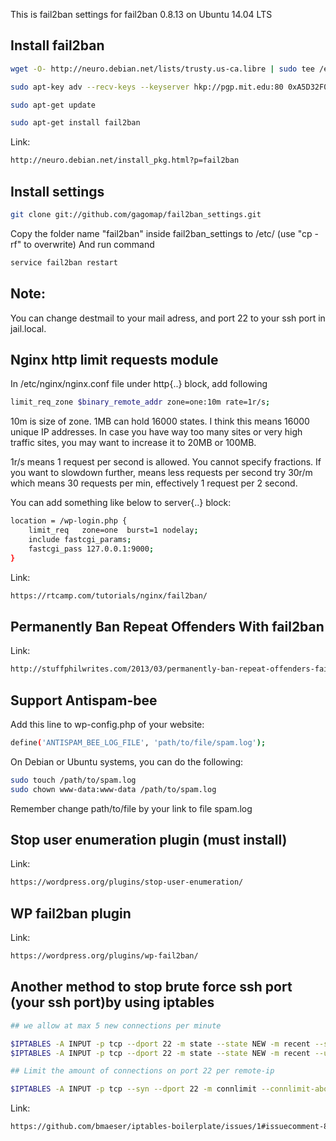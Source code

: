 This is fail2ban settings for fail2ban 0.8.13 on Ubuntu 14.04 LTS

## Install fail2ban

```bash
wget -O- http://neuro.debian.net/lists/trusty.us-ca.libre | sudo tee /etc/apt/sources.list.d/neurodebian.sources.list

sudo apt-key adv --recv-keys --keyserver hkp://pgp.mit.edu:80 0xA5D32F012649A5A9

sudo apt-get update

sudo apt-get install fail2ban
```

Link: 
```bash
http://neuro.debian.net/install_pkg.html?p=fail2ban
```

## Install settings

```bash
git clone git://github.com/gagomap/fail2ban_settings.git
```
Copy the folder name "fail2ban" inside fail2ban_settings to /etc/  (use "cp -rf" to overwrite)
And run command

```bash
service fail2ban restart
```

## Note:

You can change destmail to your mail adress, and port 22 to your ssh port in jail.local.

## Nginx http limit requests module

In /etc/nginx/nginx.conf file under http{..} block, add following

```bash
limit_req_zone $binary_remote_addr zone=one:10m rate=1r/s;
```
10m is size of zone. 1MB can hold 16000 states. I think this means 16000 unique IP addresses. In case you have way too many sites or very high traffic sites, you may want to increase it to 20MB or 100MB.

1r/s means 1 request per second is allowed. You cannot specify fractions. If you want to slowdown further, means less requests per second try 30r/m which means 30 requests per min, effectively 1 request per 2 second.


You can add something like below to server{..} block:

```bash
location = /wp-login.php {
    limit_req   zone=one  burst=1 nodelay;
    include fastcgi_params;
    fastcgi_pass 127.0.0.1:9000;
}
```

Link:

```bash
https://rtcamp.com/tutorials/nginx/fail2ban/
```

## Permanently Ban Repeat Offenders With fail2ban
Link:

```bash
http://stuffphilwrites.com/2013/03/permanently-ban-repeat-offenders-fail2ban/
```

## Support Antispam-bee

Add this line to wp-config.php of your website:

```bash
define('ANTISPAM_BEE_LOG_FILE', 'path/to/file/spam.log');
```

On Debian or Ubuntu systems, you can do the following:

```bash
sudo touch /path/to/spam.log
sudo chown www-data:www-data /path/to/spam.log
```
Remember change path/to/file by your link to file spam.log

## Stop user enumeration plugin (must install)
Link:

```bash
https://wordpress.org/plugins/stop-user-enumeration/
```

## WP fail2ban plugin
Link:

```bash
https://wordpress.org/plugins/wp-fail2ban/
```

## Another method to stop brute force ssh  port (your ssh port)by using iptables

```bash
## we allow at max 5 new connections per minute

$IPTABLES -A INPUT -p tcp --dport 22 -m state --state NEW -m recent --set
$IPTABLES -A INPUT -p tcp --dport 22 -m state --state NEW -m recent --update --seconds 60 --hitcount 5 -j DROP

## Limit the amount of connections on port 22 per remote-ip

$IPTABLES -A INPUT -p tcp --syn --dport 22 -m connlimit --connlimit-above 5 -j REJECT
```
Link:

```bash
https://github.com/bmaeser/iptables-boilerplate/issues/1#issuecomment-8935056
```
